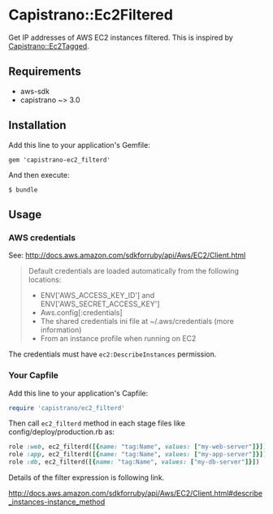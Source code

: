 # Capistrano::Ec2Filtered

Get IP addresses of AWS EC2 instances filtered.
This is inspired by [Capistrano::Ec2Tagged](https://github.com/a2ikm/capistrano-ec2_tagged).

## Requirements

* aws-sdk
* capistrano ~> 3.0

## Installation

Add this line to your application's Gemfile:

    gem 'capistrano-ec2_filterd'

And then execute:

    $ bundle

## Usage

### AWS credentials

See: http://docs.aws.amazon.com/sdkforruby/api/Aws/EC2/Client.html

> Default credentials are loaded automatically from the following locations:
> 
> * ENV['AWS_ACCESS_KEY_ID'] and ENV['AWS_SECRET_ACCESS_KEY']
> * Aws.config[:credentials]
> * The shared credentials ini file at ~/.aws/credentials (more information)
> * From an instance profile when running on EC2

The credentials must have `ec2:DescribeInstances` permission.

### Your Capfile

Add this line to your application's Capfile:

```ruby
require 'capistrano/ec2_filterd'
```

Then call `ec2_filterd` method in each stage files like config/deploy/production.rb as:

```ruby
role :web, ec2_filterd([{name: "tag:Name", values: ["my-web-server"]}])
role :app, ec2_filterd([{name: "tag:Name", values: ["my-app-server"]}])
role :db, ec2_filterd([{name: "tag:Name", values: ["my-db-server"]}])
```

Details of the filter expression is following link.

http://docs.aws.amazon.com/sdkforruby/api/Aws/EC2/Client.html#describe_instances-instance_method
